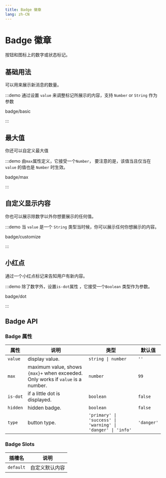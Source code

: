 ```yaml
---
title: Badge 徽章
lang: zh-CN
---
```


# Badge 徽章

按钮和图标上的数字或状态标记。

## 基础用法

可以用来展示新消息的数量。

:::demo 通过设置 `value` 来调整标记所展示的内容，支持 `Number` or `String` 作为参数

badge/basic

:::

## 最大值

你还可以自定义最大值

:::demo 由`max`属性定义，它接受一个`Number`， 要注意的是，该值当且仅当在 `value` 的值也是 `Number` 时生效。

badge/max

:::

## 自定义显示内容

你也可以展示除数字以外你想要展示的任何值。

:::demo 当 `value` 是一个 `String` 类型当时候，你可以展示任何你想展示的内容。

badge/customize

:::

## 小红点

通过一个小红点标记来告知用户有新内容。

:::demo 除了数字外，设置`is-dot`属性 ，它接受一个`Boolean` 类型作为参数。

badge/dot

:::

## Badge API

### Badge 属性

| 属性     | 说明                                                                            | 类型                                                        | 默认值     |
| -------- | ------------------------------------------------------------------------------- | ----------------------------------------------------------- | ---------- |
| `value`  | display value.                                                                  | `string \| number`                                          | `''`       |
| `max`    | maximum value, shows `{max}+` when exceeded. Only works if `value` is a number. | `number`                                                    | `99`       |
| `is-dot` | if a little dot is displayed.                                                   | `boolean`                                                   | `false`    |
| `hidden` | hidden badge.                                                                   | `boolean`                                                   | `false`    |
| `type`   | button type.                                                                    | `'primary' \| 'success' \| 'warning' \| 'danger' \| 'info'` | `'danger'` |

### Badge Slots

| 插槽名    | 说明           |
| --------- | -------------- |
| `default` | 自定义默认内容 |
